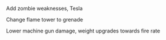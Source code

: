 Add zombie weaknesses, Tesla 


Change flame tower to grenade

Lower machine gun damage, weight upgrades towards fire rate